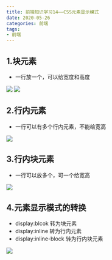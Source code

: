 ```yaml
---
title: 前端知识学习14——CSS元素显示模式
date: 2020-05-26
categories: 前端
tags: 
- 前端
---
```

## 1.块元素
* 一行放一个，可以给宽度和高度

![](https://jiapeiyang.oss-cn-beijing.aliyuncs.com/img/20200526104715.png)
![](https://jiapeiyang.oss-cn-beijing.aliyuncs.com/img/20200526104725.png)

## 2.行内元素
* 一行可以有多个行内元素，不能给宽高

![](https://jiapeiyang.oss-cn-beijing.aliyuncs.com/img/20200526104814.png)

## 3.行内块元素
* 一行可以放多个，可一个给宽高

![](https://jiapeiyang.oss-cn-beijing.aliyuncs.com/img/20200526104852.png)

## 4.元素显示模式的转换
* display:blcok 转为块元素
* display:inline 转为行内元素
* display:inline-block 转为行内块元素

![](https://jiapeiyang.oss-cn-beijing.aliyuncs.com/img/20200526104957.png)